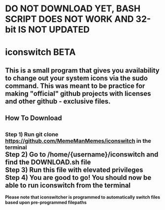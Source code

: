 # DO NOT DOWNLOAD YET, BASH SCRIPT DOES NOT WORK AND 32-bit IS NOT UPDATED
# iconswitch BETA
This is a small program that gives you availability to change out your system icons via the sudo command.  This was meant to be practice for making "official" github projects with licenses and other github - exclusive files.
--------
## How To Download
<small>Step 1) Run **git clone https://github.com/MemeManMemes/iconswitch** in the terminal</small><br/>
Step 2) Go to /home/{username}/iconswitch and find the **DOWNLOAD.sh** file<br/>
Step 3) Run this file with elevated privileges<br/>
Step 4) You are good to go!  You should now be able to run iconswitch from the terminal<br/>
--------
**Please note that iconswitcher is programmed to automatically switch files based upon pre-programmed filepaths**
